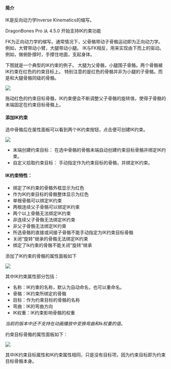 
#### 简介
IK是反向动力学Inverse Kinematics的缩写。

DragonBones Pro 从 4.5.0 开始支持IK约束功能

FK为正向动力学的缩写。通常情况下，父骨骼带动子骨骼运动即为正向动力学。例如，大臂带动小臂，大腿带动小腿。
IK与FK相反，用来实现由下而上的驱动。例如，做俯卧撑时，手撑住地面，支起身体。

下图就是一个典型的IK约束的例子。
大腿为父骨骼，小腿围子骨骼。两个骨骼被IK约束在红色的约束目标上。
特别注意的是红色的骨骼并非为小腿的子骨骼。而是和大腿骨骼同级的骨骼。

![](56d6a71568f12.png)

拖动红色的约束目标骨骼，IK约束便会不断调整父子骨骼的旋转值，使得子骨骼的末端固定在约束目标骨骼上。

#### 添加IK约束
选中骨骼后在属性面板可以看到两个IK约束按钮，点击便可创建IK约束。

![](56d6a715729de.png)

- 末端创建约束目标： 在选中骨骼的骨骼末端自动创建约束目标骨骼并绑定IK约束。
- 自定义拾取约束目标： 手动指定作为约束目标的骨骼，并绑定IK约束。

#### IK约束特性：
- 绑定了IK约束的骨骼外框显示为红色
- 作为IK约束目标的骨骼整体显示为红色
- 单根骨骼可以绑定IK约束
- 两根连续父子骨骼可以绑定IK约束
- 两个以上骨骼无法绑定IK约束
- 非连续父子骨骼无法绑定IK约束
- 非父子骨骼无法绑定IK约束
- 所选骨骼的直接或间接子骨骼不能手动指定为IK约束目标骨骼
- 关闭“旋转”继承的骨骼无法绑定IK约束
- 绑定了Ik约束的骨骼不能关闭“旋转”继承

添加了IK约束的骨骼的属性面板如下

![](56d6a715801f5.png)

其中IK约束属性部分包括：
- 名称：IK约束的名称，默认为自动命名，也可以重命名。
- 骨骼：IK约束所绑定的骨骼
- 目标：作为约束目标的骨骼的名称
- 弯曲：IK的弯曲方向
- IK权重：IK约束影响骨骼的权重

*当前的版本中还不支持在动画播放中变换弯曲和Ik权重的值。*

约束目标骨骼的属性面板如下：

![](56d6a715900f8.png)

其中IK约束目标属性和IK约束属性相同，只是没有目标项，因为约束目标即为约束目标骨骼本身。